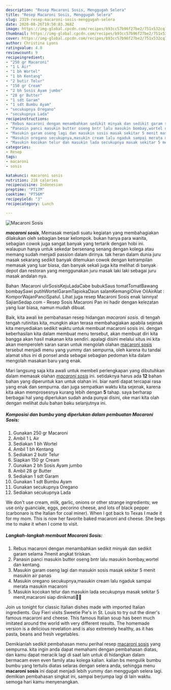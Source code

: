```yaml
---
description: "Resep Macaroni Sosis, Menggugah Selera"
title: "Resep Macaroni Sosis, Menggugah Selera"
slug: 2319-resep-macaroni-sosis-menggugah-selera
date: 2020-08-26T19:50:03.368Z
image: https://img-global.cpcdn.com/recipes/b93cc57b96f27be2/751x532cq70/macaroni-sosis-foto-resep-utama.jpg
thumbnail: https://img-global.cpcdn.com/recipes/b93cc57b96f27be2/751x532cq70/macaroni-sosis-foto-resep-utama.jpg
cover: https://img-global.cpcdn.com/recipes/b93cc57b96f27be2/751x532cq70/macaroni-sosis-foto-resep-utama.jpg
author: Christina Lyons
ratingvalue: 4.8
reviewcount: 9
recipeingredient:
- "250 gr Macaroni"
- "1 L Air"
- "1 bh Wortel"
- "1 bh Kentang"
- "2 butir Telur"
- "150 gr Cream"
- "2 bh Sosis Ayam jumbo"
- "28 gr Butter"
- "1 sdt Garam"
- "1 sdt Bumbu Ayam"
- "secukupnya Oregano"
- "secukupnya Lada"
recipeinstructions:
- "Rebus macaroni dengan menambahkan sedikit minyak dan sedikit garam selama 7menit angkat tiriskan."
- "Panasin panci masukin butter oseng bntr lalu masukin bombay,wortel dan kentang."
- "Masukin garam oseng lagi dan masukin sosis masak sekitar 5 menit masukin air panas"
- "Masukin oregano secukupnya,masukin cream lalu ngaduk sampai merata masukin macaroni"
- "Masukin kocokan telur dan masukin lada secukupnya masak sekitar 5 menit,macaroni siap dinikmati✌🏻"
categories:
- Resep
tags:
- macaroni
- sosis

katakunci: macaroni sosis 
nutrition: 218 calories
recipecuisine: Indonesian
preptime: "PT17M"
cooktime: "PT56M"
recipeyield: "3"
recipecategory: Lunch

---
```



![Macaroni Sosis](https://img-global.cpcdn.com/recipes/b93cc57b96f27be2/751x532cq70/macaroni-sosis-foto-resep-utama.jpg)

<b><i>macaroni sosis</i></b>, Memasak menjadi suatu kegiatan yang membahagiakan dilakukan oleh sebagian besar kelompok. bukan hanya para wanita, sebagian cowok juga sangat banyak yang tertarik dengan hobi ini. walaupun hanya untuk sekedar bersenang senang dengan kolega atau memang sudah menjadi passion dalam dirinya. tak heran dalam dunia juru masak sekarang sedikit banyak ditemukan cowok dengan ketrampilan memasak yang luar biasa, dan banyak sekali juga kita melihat di banyak depot dan restoran yang menggunakan juru masak laki laki sebagai juru masak andalan nya.

Bahan :Macaroni ulirSosisKejuLadaCabe bubukSaus tomatTomatBawang bombaySawi putihWortelGaramTapiokaDaun salamKemangiOlive OilAirAlat : KomporWajanPanciSpatul. Lihat juga resep Macaroni Sosis enak lainnya! SajianSedap.com - Resep Sosis Macaroni Pan ini hadir dengan kelezatan yang luar biasa, namun mudah dibuat.

Baik, kita awali ke pembahasan resep hidangan <i>macaroni sosis</i>. di tengah tengah rutinitas kita, mungkin akan terasa membahagiakan apabila sejenak kita menyediakan sedikit waktu untuk membuat macaroni sosis ini. dengan keberhasilan kita dalam membuat menu tersebut, akan membuat diri kita bangga akan hasil makanan kita sendiri. apalagi disini melalui situs ini kita akan memperoleh saran saran untuk mengolah olahan <u>macaroni sosis</u> tersebut menjadi menu yang yummy dan sempurna, oleh karena itu tandai alamat situs ini di ponsel anda sebagai sebagian pedoman kita dalam mengolah masakan baru yang enak.


Mari langsung saja kita awali untuk membeli perlengkapan yang dibutuhkan dalam memasak olahan <u><i>macaroni sosis</i></u> ini. setidaknya harus ada <b>12</b> bahan bahan yang diperuntuk kan untuk olahan ini. biar nanti dapat tercapai rasa yang enak dan sempurna. dan juga sempatkan waktu kita sejenak, karena kita akan memprosesnya kurang lebih dengan <b>5</b> tahap. saya berharap berbagai hal yang diperlukan sudah anda punyai disini, oke mari kita olah dengan melihat dulu bahan baku selanjutnya ini.

<!--inarticleads1-->

##### Komposisi dan bumbu yang diperlukan dalam pembuatan Macaroni Sosis:

1. Gunakan 250 gr Macaroni
1. Ambil 1 L Air
1. Sediakan 1 bh Wortel
1. Ambil 1 bh Kentang
1. Sediakan 2 butir Telur
1. Siapkan 150 gr Cream
1. Gunakan 2 bh Sosis Ayam jumbo
1. Ambil 28 gr Butter
1. Sediakan 1 sdt Garam
1. Gunakan 1 sdt Bumbu Ayam
1. Gunakan secukupnya Oregano
1. Sediakan secukupnya Lada


We don&#39;t use cream, milk, garlic, onions or other strange ingredients; we use only guanciale, eggs, pecorino cheese, and lots of black pepper (carbonaro is the Italian for coal miner). When I got back to Texas I made it for my mom. This is now her favorite baked macaroni and cheese. She begs me to make it when I come to visit. 

<!--inarticleads2-->

##### Langkah-langkah membuat Macaroni Sosis:

1. Rebus macaroni dengan menambahkan sedikit minyak dan sedikit garam selama 7menit angkat tiriskan.
1. Panasin panci masukin butter oseng bntr lalu masukin bombay,wortel dan kentang.
1. Masukin garam oseng lagi dan masukin sosis masak sekitar 5 menit masukin air panas
1. Masukin oregano secukupnya,masukin cream lalu ngaduk sampai merata masukin macaroni
1. Masukin kocokan telur dan masukin lada secukupnya masak sekitar 5 menit,macaroni siap dinikmati✌🏻


Join us tonight for classic Italian dishes made with imported Italian ingredients. Guy Fieri visits Sweetie Pie&#39;s in St. Louis to try out the diner&#39;s famous macaroni and cheese. This famous Italian soup has been much imitated around the world with very different results. The homemade version is a delicious revelation and is also extremely healthy, as it has pasta, beans and fresh vegetables. 

Demikianlah sedikit pembahasan menu perihal resep <u>macaroni sosis</u> yang sempurna. kita ingin anda dapat memahami dengan pembahasan diatas, dan kamu dapat meracik lagi di saat lain untuk di hidangkan dalam bermacam even even family atau kolega kalian. kalian bs mengulik bumbu bumbu yang tertulis diatas selaras dengan selera anda, sehingga menu <b>macaroni sosis</b> ini dapat menjadi lebih yummy dan menggugah selera lagi. demikian pembahasan singkat ini, sampai berjumpa lagi di lain waktu. semoga hari kamu menyenangkan.
